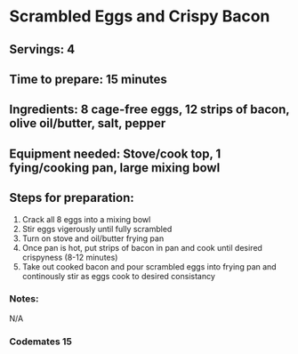 # Scrambled Eggs and Crispy Bacon

## Servings: 4

## Time to prepare: 15 minutes

## Ingredients: 8 cage-free eggs, 12 strips of bacon, olive oil/butter, salt, pepper


## Equipment needed: Stove/cook top, 1 fying/cooking pan, large mixing bowl


## Steps for preparation:
1. Crack all 8 eggs into a mixing bowl
2. Stir eggs vigerously until fully scrambled
3. Turn on stove and oil/butter frying pan
4. Once pan is hot, put strips of bacon in pan and cook until desired crispyness (8-12 minutes)
5. Take out cooked bacon and pour scrambled eggs into frying pan and continously stir as eggs cook to desired consistancy

### Notes:
N/A

### Codemates 15

